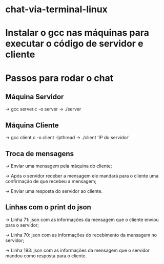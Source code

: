 # chat-via-terminal-linux

# Instalar o gcc nas máquinas para executar o código de servidor e cliente

# Passos para rodar o chat 

## Máquina Servidor
-> gcc server.c -o server 
-> ./server

## Máquina Cliente
-> gcc client.c -o client -lpthread
-> ./client 'IP do servidor'

## Troca de mensagens
-> Enviar uma mensagem pela máquina do cliente;

  -> Após o servidor receber a mensagem ele mandará para o cliente uma confirmação de que recebeu a mensagem;
  
-> Enviar uma resposta do servidor ao cliente.

## Linhas com o print do json
-> Linha 71: json com as informações da mensagem que o cliente enviou para o servidor;

-> Linha 70: json com as informações do recebimento da mensagem no servidor;

-> Linha 193: json com as informações da mensagem que o servidor mandou como resposta para o cliente.
